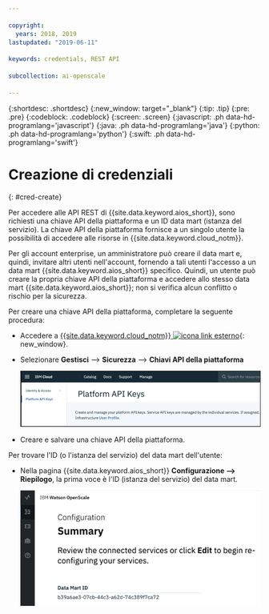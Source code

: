 ```yaml
---

copyright:
  years: 2018, 2019
lastupdated: "2019-06-11"

keywords: credentials, REST API

subcollection: ai-openscale

---
```


{:shortdesc: .shortdesc}
{:new_window: target="_blank"}
{:tip: .tip}
{:pre: .pre}
{:codeblock: .codeblock}
{:screen: .screen}
{:javascript: .ph data-hd-programlang='javascript'}
{:java: .ph data-hd-programlang='java'}
{:python: .ph data-hd-programlang='python'}
{:swift: .ph data-hd-programlang='swift'}

# Creazione di credenziali
{: #cred-create}

Per accedere alle API REST di {{site.data.keyword.aios_short}}, sono richiesti una chiave API della piattaforma e un ID data mart (istanza del servizio). La chiave API della piattaforma fornisce a un singolo utente la possibilità di accedere alle risorse in {{site.data.keyword.cloud_notm}}.

Per gli account enterprise, un amministratore può creare il data mart e, quindi, invitare altri utenti nell'account, fornendo a tali utenti l'accesso a un data mart {{site.data.keyword.aios_short}} specifico. Quindi, un utente può creare la propria chiave API della piattaforma e accedere allo stesso data mart {{site.data.keyword.aios_short}}; non si verifica alcun conflitto o rischio per la sicurezza.

Per creare una chiave API della piattaforma, completare la seguente procedura:

- Accedere a [{{site.data.keyword.cloud_notm}} ![icona link esterno](../../icons/launch-glyph.svg "icona link esterno")](https://{DomainName}){: new_window}.

- Selezionare **Gestisci** --> **Sicurezza** --> **Chiavi API della piattaforma**

    ![Chiavi API della piattaforma](images/cred-api-key.png)

- Creare e salvare una chiave API della piattaforma.

Per trovare l'ID (o l'istanza del servizio) del data mart dell'utente:

- Nella pagina {{site.data.keyword.aios_short}} **Configurazione --> Riepilogo**, la prima voce è l'ID (istanza del servizio) del data mart.

    ![ID data mart](images/data-mart-id.png)
